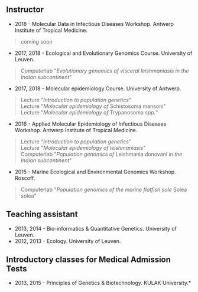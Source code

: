## Instructor
* 2018 - Molecular Data in Infectious Diseases Workshop. Antwerp Institute of Tropical Medicine.
> coming soon  <br />
* 2017, 2018 - Ecological and Evolutionary Genomics Course. University of Leuven.
> Computerlab "*Evolutionary genomics of visceral leishmaniasis in the Indian subcontinent*"  <br />
* 2017, 2018 - Molecular epidemiology Course. University of Antwerp.
> Lecture "*Introduction to population genetics*"  <br />
> Lecture "*Molecular epidemiology of* Schistosoma mansoni"  <br />
> Lecture "*Molecular epidemiology of* Trypanosoma *spp.*"  <br />
* 2016 - Applied Molecular Epidemiology of Infectious Diseases Workshop. Antwerp Institute of Tropical Medicine.
> Lecture "*Introduction to population genetics*"  <br />
> Lecture "*Molecular epidemiology of leishmaniasis*"  <br />
> Computerlab "*Population genomics of* Leishmania donovani *in the Indian subcontinent*"  <br />
* 2015 - Marine Ecological and Environmental Genomics Workshop. Roscoff.
> Computerlab "*Population genomics of the marine flatfish sole* Solea solea"  <br />

## Teaching assistant
* 2013, 2014 - Bio-informatics & Quantitative Genetics. University of Leuven.
* 2012, 2013 - Ecology. University of Leuven.

## Introductory classes for Medical Admission Tests
* 2013, 2015 - Principles of Genetics & Biotechnology. KULAK University.*
